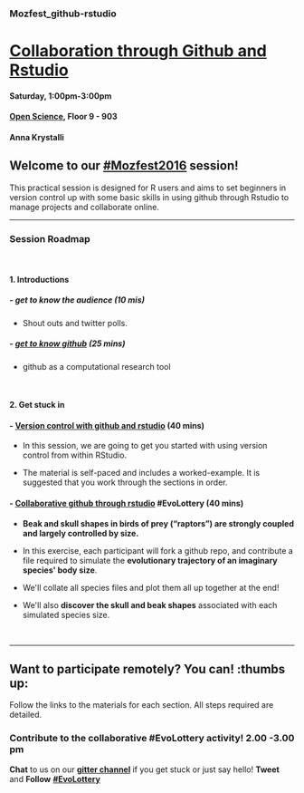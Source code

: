 ### Mozfest_github-rstudio


# [Collaboration through Github and Rstudio](https://app.mozillafestival.org/#_session-259)
#### Saturday, 1:00pm-3:00pm
#### [Open Science](https://app.mozillafestival.org/#_space-open-science), Floor 9 - 903
#### Anna Krystalli


## Welcome to our [#Mozfest2016](https://twitter.com/search?q=%23Mozfest2016&src=typd) session!


This practical session is designed for R users and aims to set beginners in version control up with some basic skills in using github through Rstudio to manage projects and collaborate online.


***

### **Session Roadmap**

<br>

#### **1. Introductions**

##### - **get to know the audience** (10 mis)
  - Shout outs and twitter polls.

##### - **[get to know github](https://annakrystalli.github.io/Mozfest_github-rstudio/index.html)** (25 mins)
  - github as a computational research tool

<br>

#### **2. Get stuck in**

#### - [Version control with github and rstudio](https://github.com/mikecroucher/ISBE_Symposium) (40 mins)
  - In this session, we are going to get you started with using version control from within RStudio.

  - The material is self-paced and includes a worked-example. It is suggested that you work through the sections in order.

#### - [Collaborative github through rstudio](https://annakrystalli.github.io/Mozfest_github-rstudio/evolottery.html) #EvoLottery (40 mins)

  - **Beak and skull shapes in birds of prey (“raptors”) are strongly coupled and largely controlled by size.** 

  - In this exercise, each participant will fork a github repo, and contribute a file required to simulate the **evolutionary trajectory of an imaginary species' body size**. 
  
  - We'll collate all species files and plot them all up together at the end! 
  
  - We'll also **discover the skull and beak shapes** associated with each simulated species size.


<br>

***

## **Want to participate remotely? You can!** :thumbs up:

Follow the links to the materials for each section. All steps required are detailed. 
### **Contribute to the collaborative #EvoLottery activity! 2.00 -3.00 pm**

**Chat** to us on our [**gitter channel**](https://gitter.im/mozfest-gh-rstudio/Lobby?utm_source=share-link&utm_medium=link&utm_campaign=share-link) if you get stuck or just say hello! **Tweet** and **Follow** [**#EvoLottery**](https://twitter.com/search?f=tweets&q=EvoLottery&src=typd)